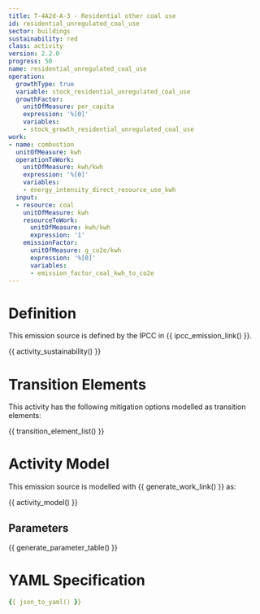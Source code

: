 ```yaml
---
title: T-4A2d-A-3 - Residential other coal use
id: residential_unregulated_coal_use
sector: buildings
sustainability: red
class: activity
version: 2.2.0
progress: 50
name: residential_unregulated_coal_use
operation:
  growthType: true
  variable: stock_residential_unregulated_coal_use
  growthFactor:
    unitOfMeasure: per_capita
    expression: '%[0]'
    variables:
    - stock_growth_residential_unregulated_coal_use
work:
- name: combustion
  unitOfMeasure: kwh
  operationToWork:
    unitOfMeasure: kwh/kwh
    expression: '%[0]'
    variables:
    - energy_intensity_direct_resource_use_kwh
  input:
  - resource: coal
    unitOfMeasure: kwh
    resourceToWork:
      unitOfMeasure: kwh/kwh
      expression: '1'
    emissionFactor:
      unitOfMeasure: g_co2e/kwh
      expression: '%[0]'
      variables:
      - emission_factor_coal_kwh_to_co2e
---
```

# Definition
This emission source is defined by the IPCC in {{ ipcc_emission_link() }}.


{{ activity_sustainability() }}

# Transition Elements

This activity has the following mitigation options modelled as transition elements:

{{ transition_element_list() }}

# Activity Model
This emission source is modelled with {{ generate_work_link() }} as:

{{ activity_model() }}

## Parameters

{{ generate_parameter_table() }}

# YAML Specification

```yaml
{{ json_to_yaml() }}
```